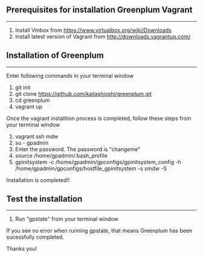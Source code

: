 Prerequisites for installation Greenplum Vagrant
------------------
------------------
1. Install Vmbox from https://www.virtualbox.org/wiki/Downloads
2. Install latest version of Vagrant from http://downloads.vagrantup.com/


Installation of Greenplum
--------------
--------------
Enter following commands in your terminal window

1. git init
2. git clone https://github.com/kailashjoshi/greenplum.git
3. cd greenplum
4. vagrant up

Once the vagrant installtion process is completed, follow these steps from your terminal window

1. vagrant ssh mdw
2. su - gpadmin
3. Enter the password. The password is "changeme"
4. source /home/gpadmin/.bash_profile 
5. gpinitsystem -c /home/gpadmin/gpconfigs/gpinitsystem_config -h /home/gpadmin/gpconfigs/hostfile_gpinitsystem -s smdw -S

Installation is completed!!

Test the installation
--------------
--------------
1. Run "gpstate" from your terminal window

If you see no error when running gpstate, that means Greenplum has been sucessfully completed.

Thanks you!





